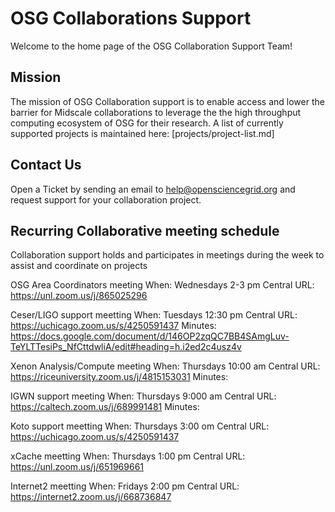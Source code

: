 # OSG Collaborations Support

Welcome to the home page of the OSG Collaboration Support Team!

## Mission

The mission of OSG Collaboration support is to enable access and lower the barrier for Midscale collaborations to leverage the
the high throughput computing ecosystem of OSG for their research.
A list of currently supported projects is maintained here: [projects/project-list.md]

## Contact Us

Open a Ticket by sending an email to help@opensciencegrid.org and request support for your collaboration project.

## Recurring Collaborative meeting schedule
Collaboration support holds and participates in meetings during the week to assist and coordinate on projects

OSG Area Coordinators meeting
When: Wednesdays 2-3 pm Central
URL: https://unl.zoom.us/j/865025296

Ceser/LIGO support meetting
When: Tuesdays 12:30 pm Central
URL: https://uchicago.zoom.us/s/4250591437
Minutes: https://docs.google.com/document/d/146OP2zqQC7BB4SAmgLuv-TeYLTTesiPs_NfCttdwliA/edit#heading=h.i2ed2c4usz4v

Xenon Analysis/Compute meeting
When: Thursdays 10:00 am Central
URL: https://riceuniversity.zoom.us/j/4815153031
Minutes: 

IGWN support meeting
When: Thursdays 9:000 am Central
URL: https://caltech.zoom.us/j/689991481
Minutes:

Koto support meetting
When: Thursdays 3:00 om Central
URL: https://uchicago.zoom.us/s/4250591437


xCache meetting 
When: Thursdays 1:00 pm Central
URL: https://unl.zoom.us/j/651969661


Internet2 meetting
When: Fridays 2:00 pm Central
URL: https://internet2.zoom.us/j/668736847
